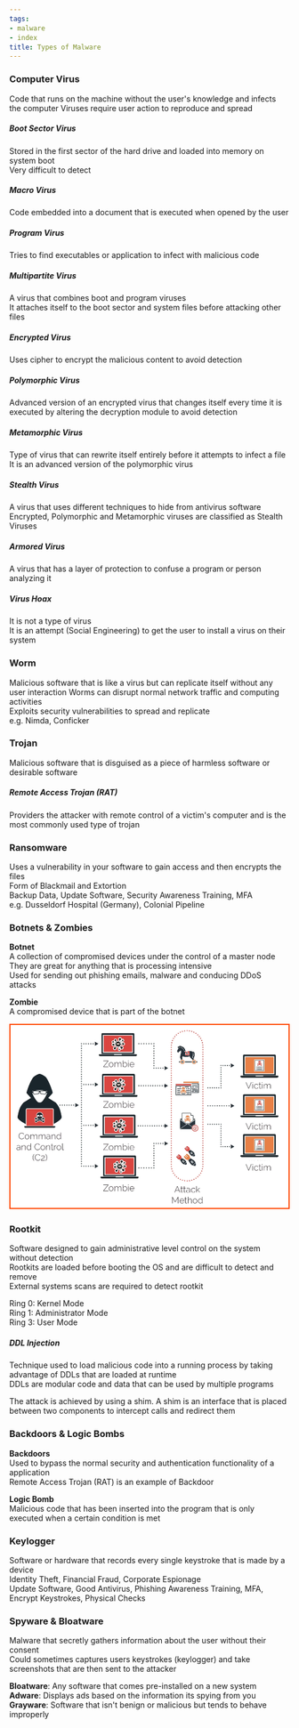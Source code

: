 ```yaml
---
tags:
- malware
- index
title: Types of Malware
---
```


### Computer Virus
Code that runs on the machine without the user's knowledge and infects the computer
Viruses require user action to reproduce and spread

##### Boot Sector Virus
Stored in the first sector of the hard drive and loaded into memory on system boot  
Very difficult to detect

##### Macro Virus
Code embedded into a document that is executed when opened by the user

##### Program Virus
Tries to find executables or application to infect with malicious code

##### Multipartite Virus
A virus that combines boot and program viruses  
It attaches itself to the boot sector and system files before attacking other files

##### Encrypted Virus
Uses cipher to encrypt the malicious content to avoid detection

##### Polymorphic Virus
Advanced version of an encrypted virus that changes itself every time it is executed by altering the decryption module to avoid detection

##### Metamorphic Virus
Type of virus that can rewrite itself entirely before it attempts to infect a file  
It is an advanced version of the polymorphic virus

##### Stealth Virus
A virus that uses different techniques to hide from antivirus software  
Encrypted, Polymorphic and Metamorphic viruses are classified as Stealth Viruses

##### Armored Virus
A virus that has a layer of protection to confuse a program or person analyzing it

##### Virus Hoax
It is not a type of virus  
It is an attempt (Social Engineering) to get the user to install a virus on their system

### Worm
Malicious software that is like a virus but can replicate itself without any user interaction 
Worms can disrupt normal network traffic and computing activities  
Exploits security vulnerabilities to spread and replicate  
e.g. Nimda, Conficker
### Trojan
Malicious software that is disguised as a piece of harmless software or desirable software

##### Remote Access Trojan (RAT)
Providers the attacker with remote control of a victim's computer and is the most commonly used type of trojan

### Ransomware
Uses a vulnerability in your software to gain access and then encrypts the files  
Form of Blackmail and Extortion  
Backup Data, Update Software, Security Awareness Training, MFA  
e.g. Dusseldorf Hospital (Germany), Colonial Pipeline

### Botnets & Zombies

**Botnet**  
A collection of compromised devices under the control of a master node  
They are great for anything that is processing intensive  
Used for sending out phishing emails, malware and conducing DDoS attacks

**Zombie**  
A compromised device that is part of the botnet

![Botnet Structure|480](../../images/botnet-structure.png)

### Rootkit
Software designed to gain administrative level control on the system without detection  
Rootkits are loaded before booting the OS and are difficult to detect and remove  
External systems scans are required to detect rootkit

Ring 0: Kernel Mode  
Ring 1: Administrator Mode  
Ring 3: User Mode  

##### DDL Injection  
Technique used to load malicious code into a running process by taking advantage of DDLs that are loaded at runtime  
DDLs are modular code and data that can be used by multiple programs  

The attack is achieved by using a shim. A shim is an interface that is placed between two components to intercept calls and redirect them

### Backdoors & Logic Bombs

**Backdoors**  
Used to bypass the normal security and authentication functionality of a application  
Remote Access Trojan (RAT) is an example of Backdoor

**Logic Bomb**  
Malicious code that has been inserted into the program that is only executed when a certain condition is met

### Keylogger
Software or hardware that records every single keystroke that is made by a device  
Identity Theft, Financial Fraud, Corporate Espionage  
Update Software, Good Antivirus, Phishing Awareness Training, MFA, Encrypt Keystrokes, Physical Checks

### Spyware & Bloatware
Malware that secretly gathers information about the user without their consent  
Could sometimes captures users keystrokes (keylogger) and take screenshots that are then sent to the attacker

**Bloatware**: Any software that comes pre-installed on a new system    
**Adware**: Displays ads based on the information its spying from you  
**Grayware**: Software that isn't benign or malicious but tends to behave improperly
